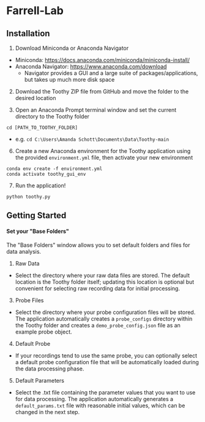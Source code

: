 # Farrell-Lab

## Installation
1) Download Miniconda or Anaconda Navigator
* Miniconda: https://docs.anaconda.com/miniconda/miniconda-install/
* Anaconda Navigator: https://www.anaconda.com/download
  * Navigator provides a GUI and a large suite of packages/applications, but takes up much more disk space

2) Download the Toothy ZIP file from GitHub and move the folder to the desired location

3) Open an Anaconda Prompt terminal window and set the current directory to the Toothy folder
```
cd [PATH_TO_TOOTHY_FOLDER]
```
* e.g. ```cd C:\Users\Amanda Schott\Documents\Data\Toothy-main```

6) Create a new Anaconda environment for the Toothy application using the provided ```environment.yml``` file, then activate your new environment
```
conda env create -f environment.yml
conda activate toothy_gui_env
```

7) Run the application!
```
python toothy.py
```

## Getting Started

#### Set your "Base Folders"
The "Base Folders" window allows you to set default folders and files for data analysis.

1) Raw Data
* Select the directory where your raw data files are stored. The default location is the Toothy folder itself; updating this location is optional but convenient for selecting raw recording data for initial processing.

3) Probe Files
* Select the directory where your probe configuration files will be stored. The application automatically creates a ```probe_configs``` directory within the Toothy folder and creates a ```demo_probe_config.json``` file as an example probe object.

4) Default Probe
* If your recordings tend to use the same probe, you can optionally select a default probe configuration file that will be automatically loaded during the data processing phase.

5) Default Parameters
* Select the .txt file containing the parameter values that you want to use for data processing. The application automatically generates a ```default_params.txt``` file with reasonable initial values, which can be changed in the next step.

